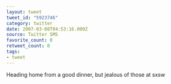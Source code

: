 ```yaml
---
layout: tweet
tweet_id: "5923746"
category: twitter
date: 2007-03-08T04:53:16.000Z
source: Twitter SMS
favorite_count: 0
retweet_count: 0
tags:
- tweet
---
```


Heading home from a good dinner, but jealous of those at sxsw
